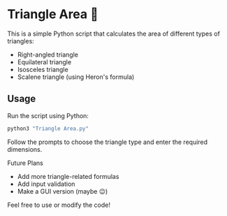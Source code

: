 # Triangle Area 🧮

This is a simple Python script that calculates the area of different types of triangles:

- Right-angled triangle
- Equilateral triangle
- Isosceles triangle
- Scalene triangle (using Heron's formula)

## Usage

Run the script using Python:

```bash
python3 "Triangle Area.py"
```
Follow the prompts to choose the triangle type and enter the required dimensions.

Future Plans
- Add more triangle-related formulas
- Add input validation
- Make a GUI version (maybe 😉)

Feel free to use or modify the code!
